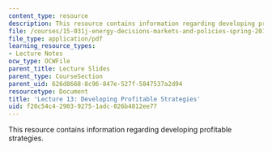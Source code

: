```yaml
---
content_type: resource
description: This resource contains information regarding developing profitable strategies.
file: /courses/15-031j-energy-decisions-markets-and-policies-spring-2012/f20c54c4290392751adc026b4812ee77_MIT15_031JS12_lec13.pdf
file_type: application/pdf
learning_resource_types:
- Lecture Notes
ocw_type: OCWFile
parent_title: Lecture Slides
parent_type: CourseSection
parent_uid: 626d8668-8c96-847e-527f-5847537a2d94
resourcetype: Document
title: 'Lecture 13: Developing Profitable Strategies'
uid: f20c54c4-2903-9275-1adc-026b4812ee77
---
```

This resource contains information regarding developing profitable strategies.

